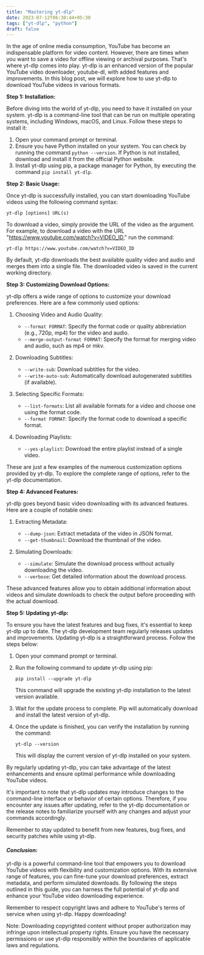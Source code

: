 ```yaml
---
title: "Mastering yt-dlp"
date: 2023-07-12T06:38:44+05:30
tags: ["yt-dlp", "python"]
draft: false
---
```


In the age of online media consumption, YouTube has become an indispensable platform for video content. However, there are times when you want to save a video for offline viewing or archival purposes. That's where yt-dlp comes into play. yt-dlp is an enhanced version of the popular YouTube video downloader, youtube-dl, with added features and improvements. In this blog post, we will explore how to use yt-dlp to download YouTube videos in various formats.

**Step 1: Installation:**

Before diving into the world of yt-dlp, you need to have it installed on your system. yt-dlp is a command-line tool that can be run on multiple operating systems, including Windows, macOS, and Linux. Follow these steps to install it:

1. Open your command prompt or terminal.
2. Ensure you have Python installed on your system. You can check by running the command `python --version`. If Python is not installed, download and install it from the official Python website.
3. Install yt-dlp using pip, a package manager for Python, by executing the command `pip install yt-dlp`.

**Step 2: Basic Usage:**

Once yt-dlp is successfully installed, you can start downloading YouTube videos using the following command syntax:

`yt-dlp [options] URL(s)`

To download a video, simply provide the URL of the video as the argument. For example, to download a video with the URL "https://www.youtube.com/watch?v=VIDEO_ID," run the command:

`yt-dlp https://www.youtube.com/watch?v=VIDEO_ID`

By default, yt-dlp downloads the best available quality video and audio and merges them into a single file. The downloaded video is saved in the current working directory.

**Step 3: Customizing Download Options:**

yt-dlp offers a wide range of options to customize your download preferences. Here are a few commonly used options:

1. Choosing Video and Audio Quality:
   - `--format FORMAT`: Specify the format code or quality abbreviation (e.g., 720p, mp4) for the video and audio.
   - `--merge-output-format FORMAT`: Specify the format for merging video and audio, such as mp4 or mkv.

2. Downloading Subtitles:
   - `--write-sub`: Download subtitles for the video.
   - `--write-auto-sub`: Automatically download autogenerated subtitles (if available).

3. Selecting Specific Formats:
   - `--list-formats`: List all available formats for a video and choose one using the format code.
   - `--format FORMAT`: Specify the format code to download a specific format.

4. Downloading Playlists:
   - `--yes-playlist`: Download the entire playlist instead of a single video.

These are just a few examples of the numerous customization options provided by yt-dlp. To explore the complete range of options, refer to the yt-dlp documentation.

**Step 4: Advanced Features:**

yt-dlp goes beyond basic video downloading with its advanced features. Here are a couple of notable ones:

1. Extracting Metadata:
   - `--dump-json`: Extract metadata of the video in JSON format.
   - `--get-thumbnail`: Download the thumbnail of the video.

2. Simulating Downloads:
   - `--simulate`: Simulate the download process without actually downloading the video.
   - `--verbose`: Get detailed information about the download process.

These advanced features allow you to obtain additional information about videos and simulate downloads to check the output before proceeding with the actual download.

**Step 5: Updating yt-dlp:**

To ensure you have the latest features and bug fixes, it's essential to keep yt-dlp up to date. The yt-dlp development team regularly releases updates and improvements. Updating yt-dlp is a straightforward process. Follow the steps below:

1. Open your command prompt or terminal.

2. Run the following command to update yt-dlp using pip:

   ```
   pip install --upgrade yt-dlp
   ```

   This command will upgrade the existing yt-dlp installation to the latest version available.

3. Wait for the update process to complete. Pip will automatically download and install the latest version of yt-dlp.

4. Once the update is finished, you can verify the installation by running the command:

   ```
   yt-dlp --version
   ```

   This will display the current version of yt-dlp installed on your system.
   

By regularly updating yt-dlp, you can take advantage of the latest enhancements and ensure optimal performance while downloading YouTube videos.

It's important to note that yt-dlp updates may introduce changes to the command-line interface or behavior of certain options. Therefore, if you encounter any issues after updating, refer to the yt-dlp documentation or the release notes to familiarize yourself with any changes and adjust your commands accordingly.

Remember to stay updated to benefit from new features, bug fixes, and security patches while using yt-dlp.


#### **_Conclusion:_**

yt-dlp is a powerful command-line tool that empowers you to download YouTube videos with flexibility and customization options. With its extensive range of features, you can fine-tune your download preferences, extract metadata, and perform simulated downloads. By following the steps outlined in this guide, you can harness the full potential of yt-dlp and enhance your YouTube video downloading experience.

Remember to respect copyright laws and adhere to YouTube's terms of service when using yt-dlp. Happy downloading!

Note: Downloading copyrighted content without proper authorization may infringe upon intellectual property rights. Ensure you have the necessary permissions or use yt-dlp responsibly within the boundaries of applicable laws and regulations.
